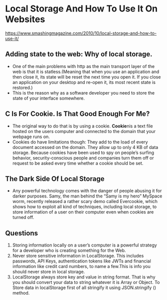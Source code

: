 # Local Storage And How To Use It On Websites

https://www.smashingmagazine.com/2010/10/local-storage-and-how-to-use-it/

## Adding state to the web: Why of local storage.

* One of the main problems with http as the main transport layer of the web is that it is statless.(Meaning that when you use an application and then close it, its state will be reset the next time you open it. If you close an application on your desktop and re-open it, its most recent state is restored.)
* This is the reason why as a software developer you need to store the state of your interface somewhere. 

## C Is For Cookie. Is That Good Enough For Me?

* The original way to do that is by using a cookie. **Cookie**nis a text file hosted on the users computer and connected to the domain that your webpage runs on. 
* Cookies do have limitations though: They add to the load of every document accessed on the domain. They allow up to only 4 KB of data storage. Because cookies have been used to spy on people’s surfing behavior, security-conscious people and companies turn them off or request to be asked every time whether a cookie should be set.

## The Dark Side Of Local Storage

* Any powerful technology comes with the danger of people abusing it for darker purposes. Samy, the man behind the “Samy is my hero” MySpace worm, recently released a rather scary demo called Evercookie, which shows how to exploit all kind of techniques, including local storage, to store information of a user on their computer even when cookies are turned off.


## Questions

1. Storing information locally on a user’s computer is a powerful strategy for a developer who is creating something for the Web.
2. Never store sensitive information in LocalStorage. This includes passwords, API Keys, authentication tokens like JWTs and financial information like credit card numbers, to name a few.This is info you should never store in local storage. 
3. LocalStorage always store key and value in string format. That is why you should convert your data to string whatever it is Array or Object. To Store data in localStorage first of all stringify it using JSON.stringify () method.
